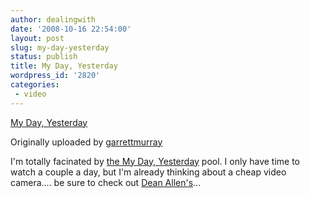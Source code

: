```yaml
---
author: dealingwith
date: '2008-10-16 22:54:00'
layout: post
slug: my-day-yesterday
status: publish
title: My Day, Yesterday
wordpress_id: '2820'
categories:
 - video
---
```



[My Day, Yesterday][1]

Originally uploaded by [garrettmurray][2]

I'm totally facinated by [the My Day, Yesterday][3] pool. I only have time to
watch a couple a day, but I'm already thinking about a cheap video camera....
be sure to check out [Dean Allen's][4]...

   [1]: http://www.flickr.com/photos/garrettmurray/2927448272/

   [2]: http://www.flickr.com/people/garrettmurray/

   [3]: http://www.flickr.com/groups/mydayyesterday/pool/

   [4]: http://www.flickr.com/photos/deanallen/2929207103/in/pool-mydayyesterday

